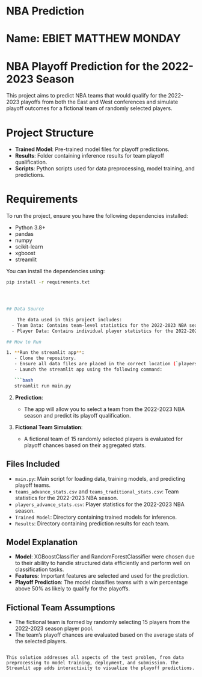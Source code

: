 # NBA Prediction

# Name: EBIET MATTHEW MONDAY

# NBA Playoff Prediction for the 2022-2023 Season

This project aims to predict NBA teams that would qualify for the 2022-2023 playoffs from both the East and West conferences and simulate playoff outcomes for a fictional team of randomly selected players.

# Project Structure

- **Trained Model**: Pre-trained model files for playoff predictions.
- **Results**: Folder containing inference results for team playoff qualification.
- **Scripts**: Python scripts used for data preprocessing, model training, and predictions.

# Requirements

To run the project, ensure you have the following dependencies installed:

- Python 3.8+
- pandas
- numpy
- scikit-learn
- xgboost
- streamlit

You can install the dependencies using:

```bash
pip install -r requirements.txt




## Data Source

    The data used in this project includes:
  - Team Data: Contains team-level statistics for the 2022-2023 NBA season.
  - Player Data: Contains individual player statistics for the 2022-2023 NBA season.

## How to Run

1. **Run the streamlit app**:
   - Clone the repository.
   - Ensure all data files are placed in the correct location (`players_advance_stats.csv`, `teams_advance_stats.csv`, `teams_traditional_stats.csv`).
   - Launch the streamlit app using the following command:

   ```bash
   streamlit run main.py
   ```

2. **Prediction**:
   - The app will allow you to select a team from the 2022-2023 NBA season and predict its playoff qualification.

3. **Fictional Team Simulation**:
   - A fictional team of 15 randomly selected players is evaluated for playoff chances based on their aggregated stats.

## Files Included

- `main.py`: Main script for loading data, training models, and predicting playoff teams.
- `teams_advance_stats.csv` and `teams_traditional_stats.csv`: Team statistics for the 2022-2023 NBA season.
- `players_advance_stats.csv`: Player statistics for the 2022-2023 NBA season.
- `Trained Model`: Directory containing trained models for inference.
- `Results`: Directory containing prediction results for each team.

## Model Explanation

- **Model**: XGBoostClassifier and RandomForestClassifier were chosen due to their ability to handle structured data efficiently and perform well on classification tasks.
- **Features**: Important features are selected and used for the prediction.
- **Playoff Prediction**: The model classifies teams with a win percentage above 50% as likely to qualify for the playoffs.

## Fictional Team Assumptions

- The fictional team is formed by randomly selecting 15 players from the 2022-2023 season player pool.
- The team’s playoff chances are evaluated based on the average stats of the selected players.



```

This solution addresses all aspects of the test problem, from data preprocessing to model training, deployment, and submission. The Streamlit app adds interactivity to visualize the playoff predictions.
